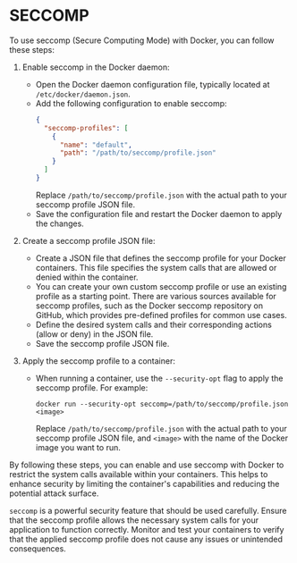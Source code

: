 # SECCOMP
To use seccomp (Secure Computing Mode) with Docker, you can follow these steps:

1. Enable seccomp in the Docker daemon:
   - Open the Docker daemon configuration file, typically located at `/etc/docker/daemon.json`.
   - Add the following configuration to enable seccomp:
     ```json
     {
       "seccomp-profiles": [
         {
           "name": "default",
           "path": "/path/to/seccomp/profile.json"
         }
       ]
     }
     ```
     Replace `/path/to/seccomp/profile.json` with the actual path to your seccomp profile JSON file.
   - Save the configuration file and restart the Docker daemon to apply the changes.

2. Create a seccomp profile JSON file:
   - Create a JSON file that defines the seccomp profile for your Docker containers. This file specifies the system calls that are allowed or denied within the container.
   - You can create your own custom seccomp profile or use an existing profile as a starting point. There are various sources available for seccomp profiles, such as the Docker seccomp repository on GitHub, which provides pre-defined profiles for common use cases.
   - Define the desired system calls and their corresponding actions (allow or deny) in the JSON file.
   - Save the seccomp profile JSON file.

3. Apply the seccomp profile to a container:
   - When running a container, use the `--security-opt` flag to apply the seccomp profile. For example:
     ```
     docker run --security-opt seccomp=/path/to/seccomp/profile.json <image>
     ```
     Replace `/path/to/seccomp/profile.json` with the actual path to your seccomp profile JSON file, and `<image>` with the name of the Docker image you want to run.

By following these steps, you can enable and use seccomp with Docker to restrict the system calls available within your containers. This helps to enhance security by limiting the container's capabilities and reducing the potential attack surface.

`seccomp` is a powerful security feature that should be used carefully. Ensure that the seccomp profile allows the necessary system calls for your application to function correctly. Monitor and test your containers to verify that the applied seccomp profile does not cause any issues or unintended consequences.
